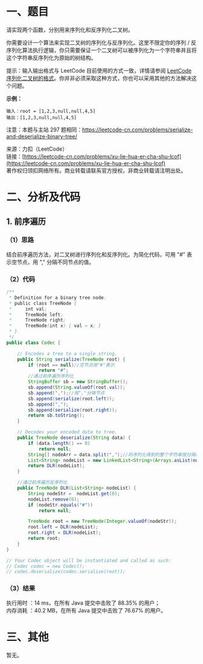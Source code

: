 # 一、题目
请实现两个函数，分别用来序列化和反序列化二叉树。      
      
你需要设计一个算法来实现二叉树的序列化与反序列化。这里不限定你的序列 / 反序列化算法执行逻辑，你只需要保证一个二叉树可以被序列化为一个字符串并且将这个字符串反序列化为原始的树结构。     
      
提示：输入输出格式与 LeetCode 目前使用的方式一致，详情请参阅 [LeetCode 序列化二叉树的格式](https://leetcode-cn.com/faq/#binary-tree)。你并非必须采取这种方式，你也可以采用其他的方法解决这个问题。       
    
**示例：**     
```
输入：root = [1,2,3,null,null,4,5]
输出：[1,2,3,null,null,4,5]
```
注意：本题与主站 297 题相同：https://leetcode-cn.com/problems/serialize-and-deserialize-binary-tree/     
     
来源：力扣（LeetCode）     
链接：[https://leetcode-cn.com/problems/xu-lie-hua-er-cha-shu-lcof](https://leetcode-cn.com/problems/xu-lie-hua-er-cha-shu-lcof)      
著作权归领扣网络所有。商业转载请联系官方授权，非商业转载请注明出处。     
# 二、分析及代码    
## 1. 前序遍历
### （1）思路
结合前序遍历方法，对二叉树进行序列化和反序列化。为简化代码，可用 "#" 表示空节点，用 "," 分隔不同节点的值。      
### （2）代码
```java
/**
 * Definition for a binary tree node.
 * public class TreeNode {
 *     int val;
 *     TreeNode left;
 *     TreeNode right;
 *     TreeNode(int x) { val = x; }
 * }
 */
public class Codec {

    // Encodes a tree to a single string.
    public String serialize(TreeNode root) {
        if (root == null)//空节点用"#"表示
            return "#";
        //通过前序遍历序列化
        StringBuffer sb = new StringBuffer();
        sb.append(String.valueOf(root.val));
        sb.append(",");//用","分隔节点
        sb.append(serialize(root.left));
        sb.append(",");
        sb.append(serialize(root.right));
        return sb.toString();        
    }

    // Decodes your encoded data to tree.
    public TreeNode deserialize(String data) {
        if (data.length() == 0)
            return null;
        String[] nodeArr = data.split(",");//将序列化得到的整个字符串按分隔符解码
        List<String> nodeList = new LinkedList<String>(Arrays.asList(nodeArr));
        return DLR(nodeList);
    }

    //通过前序遍历反序列化
    public TreeNode DLR(List<String> nodeList) {
        String nodeStr =  nodeList.get(0);
        nodeList.remove(0);
        if (nodeStr.equals("#"))
            return null;

        TreeNode root = new TreeNode(Integer.valueOf(nodeStr));
        root.left = DLR(nodeList);
        root.right = DLR(nodeList);
        return root;
    }
}

// Your Codec object will be instantiated and called as such:
// Codec codec = new Codec();
// codec.deserialize(codec.serialize(root));
```
### （3）结果
执行用时 ：14 ms，在所有 Java 提交中击败了 88.35% 的用户；    
内存消耗 ：40.2 MB，在所有 Java 提交中击败了 76.67% 的用户。      
# 三、其他
暂无。  
